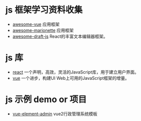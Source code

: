 # js 框架学习资料收集
* [awesome-vue](https://github.com/vuejs/awesome-vue) 应用框架
* [awesome-marionette](https://github.com/sadcitizen/awesome-marionette) 应用框架
* [awesome-draft-js](https://github.com/nikgraf/awesome-draft-js) React的丰富文本编辑器框架。

# js 库
* [react](https://github.com/facebook/react) 一个声明，高效，灵活的JavaScript库，用于建立用户界面。
* [vue](https://github.com/vuejs/vue) 一个进步，构建UI Web上可用的JavaScript框架的增量。

# js 示例 demo or 项目
* [vue-element-admin](https://github.com/PanJiaChen/vue-element-admin)  vue2行政管理系统模板